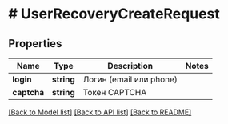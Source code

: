# # UserRecoveryCreateRequest

## Properties

Name | Type | Description | Notes
------------ | ------------- | ------------- | -------------
**login** | **string** | Логин (email или phone) |
**captcha** | **string** | Токен CAPTCHA |

[[Back to Model list]](../../README.md#models) [[Back to API list]](../../README.md#endpoints) [[Back to README]](../../README.md)
